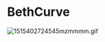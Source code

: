 # BethCurve



![1515402724545mzmmmm.gif](https://upload-images.jianshu.io/upload_images/5337239-33858ad883e4c2b6.gif?imageMogr2/auto-orient/strip%7CimageView2/2/w/236)
